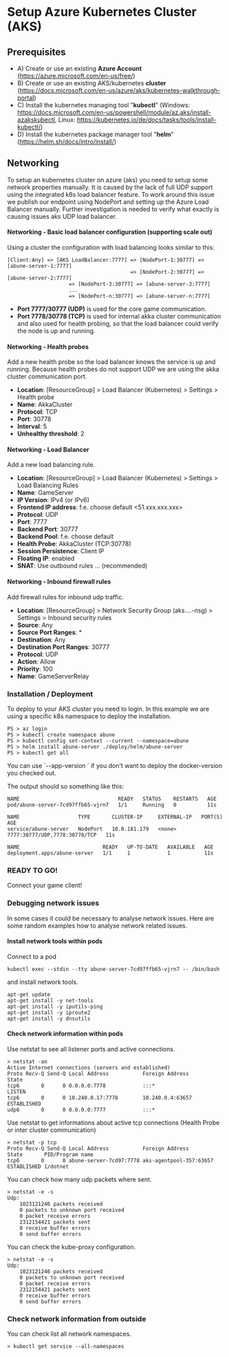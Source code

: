 # Setup Azure Kubernetes Cluster (AKS)

## Prerequisites

- A) Create or use an existing **Azure Account** (https://azure.microsoft.com/en-us/free/)
- B) Create or use an existing AKS/kubernetes **cluster** (https://docs.microsoft.com/en-us/azure/aks/kubernetes-walkthrough-portal)
- C) Install the kubernetes managing tool "**kubectl**" (Windows: https://docs.microsoft.com/en-us/powershell/module/az.aks/install-azakskubectl, Linux: https://kubernetes.io/de/docs/tasks/tools/install-kubectl/)
- D) Install the kubernetes package manager tool "**helm**" (https://helm.sh/docs/intro/install/)

## Networking
To setup an kubernetes cluster on azure (aks) you need to setup some network properties manually.
It is caused by the lack of full UDP support using the integrated k8s load balancer feature.
To work around this issue we publish our endpoint using NodePort and setting up the Azure Load Balancer manually.
Further investigation is needed to verify what exactly is causing issues aks UDP load balancer.

#### Networking - Basic load balancer configuration (supporting scale out)
Using a cluster the configuration with load balancing looks similar to this:

```
[Client:Any] => [AKS LoadBalancer:7777] => [NodePort-1:30777] => [abune-server-1:7777]
                                        => [NodePort-2:30777] => [abune-server-2:7777]
					=> [NodePort-3:30777] => [abune-server-3:7777]
					...
					=> [NodePort-n:30777] => [abune-server-n:7777]
```									

- **Port 7777/30777 (UDP)** is used for the core game communication.
- **Port 7778/30778 (TCP)** is used for internal akka cluster communication and also used for health probing, so that the load balancer could verify the node is up and running.

#### Networking - Health probes
Add a new health probe so the load balancer knows the service is up and running.
Because health probes do not support UDP we are using the akka cluster communication port.

- **Location**: [ResourceGroup] > Load Balancer (Kubernetes) > Settings > Health probe
- **Name**: AkkaCluster 
- **Protocol**: TCP
- **Port**: 30778
- **Interval**: 5
- **Unhealthy threshold**: 2

#### Networking - Load Balancer
Add a new load balancing rule. 

- **Location**: [ResourceGroup] > Load Balancer (Kubernetes) > Settings > Load Balancing Rules
- **Name**: GameServer 
- **IP Version**: IPv4 (or IPv6)
- **Frontend IP address**: f.e. choose default <51.xxx.xxx.xxx>
- **Protocol**: UDP
- **Port**: 7777
- **Backend Port**: 30777
- **Backend Pool**: f.e. choose default <aksOutboundBackendPool>
- **Health Probe**: AkkaCluster (TCP:30778)
- **Session Persistence**: Client IP
- **Floating IP**: enabled
- **SNAT**: Use outbound rules ... (recommended)

#### Networking - Inbound firewall rules
Add firewall rules for inbound udp traffic.

- **Location**: [ResourceGroup] > Network Security Group (aks....-nsg) > Settings > Inbound security rules
- **Source**: Any
- **Source Port Ranges**: *
- **Destination**: Any
- **Destination Port Ranges**: 30777
- **Protocol**: UDP
- **Action**: Allow
- **Priority**: 100
- **Name**: GameServerRelay

### Installation / Deployment
To deploy to your AKS cluster you need to login. In this example we are using a specific k8s namespace to deploy the installation.

```
PS > az login
PS > kubectl create namespace abune
PS > kubectl config set-context --current --namespace=abune
PS > helm install abune-server ./deploy/helm/abune-server
PS > kubectl get all
```

You can use ´--app-version <VERSION>´ if you don't want to deploy the docker-version you checked out.

The output should so something like this:

```
NAME                                READY   STATUS    RESTARTS   AGE
pod/abune-server-7cd97ffb65-vjrn7   1/1     Running   0          11s

NAME                   TYPE       CLUSTER-IP     EXTERNAL-IP   PORT(S)                         AGE
service/abune-server   NodePort   10.0.181.179   <none>        7777:30777/UDP,7778:30778/TCP   11s

NAME                           READY   UP-TO-DATE   AVAILABLE   AGE
deployment.apps/abune-server   1/1     1            1           11s
```

### READY TO GO!
Connect your game client!

### Debugging network issues
In some cases it could be necessary to analyse network issues. 
Here are some random examples how to analyse network related issues.

#### Install network tools within pods
Connect to a pod 
```
kubectl exec --stdin --tty abune-server-7cd97ffb65-vjrn7 -- /bin/bash
```
and install network tools.
```
apt-get update
apt-get install -y net-tools
apt-get install -y iputils-ping
apt-get install -y iproute2
apt-get install -y dnsutils
```

#### Check network information within pods
Use netstat to see all listener ports and active connections.
```
> netstat -an
Active Internet connections (servers and established)
Proto Recv-Q Send-Q Local Address           Foreign Address         State
tcp6       0      0 0.0.0.0:7778            :::*                    LISTEN
tcp6       0      0 10.240.0.17:7778        10.240.0.4:63657        ESTABLISHED
udp6       0      0 0.0.0.0:7777            :::*
```

Use netstat to get informations about active tcp connections (Health Probe or inter cluster communication)
```
> netstat -p tcp
Proto Recv-Q Send-Q Local Address           Foreign Address         State       PID/Program name
tcp6       0      0 abune-server-7cd97:7778 aks-agentpool-357:63657 ESTABLISHED 1/dotnet
```

You can check how many udp packets where sent.
```
> netstat -e -s
Udp:
    1023121246 packets received
    0 packets to unknown port received
    0 packet receive errors
    2312154421 packets sent
    0 receive buffer errors
    0 send buffer errors
```

You can check the kube-proxy configuration.
```
> netstat -e -s
Udp:
    1023121246 packets received
    0 packets to unknown port received
    0 packet receive errors
    2312154421 packets sent
    0 receive buffer errors
    0 send buffer errors
```

### Check network information from outside 

You can check list all network namespaces. 
```
> kubectl get service --all-namespaces
```

